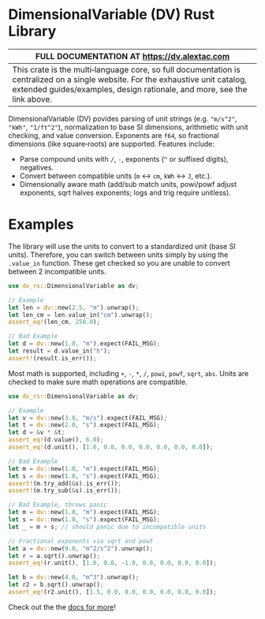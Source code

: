 # DimensionalVariable (DV) Rust Library

| **FULL DOCUMENTATION AT <https://dv.alextac.com>**|
| --- |
| This crate is the multi‑language core, so full documentation is centralized on a single website. For the exhaustive unit catalog, extended guides/examples, design rationale, and more, see the link above. |

DimensionalVariable (DV) povides parsing of unit strings (e.g. `"m/s^2"`, `"kWh"`, `"1/ft^2"`), normalization to base SI dimensions, arithmetic with unit checking, and value conversion. Exponents are `f64`, so fractional dimensions (like square‑roots) are supported. Features include:

- Parse compound units with `/`, `-`, exponents (`^` or suffixed digits), negatives.
- Convert between compatible units (`m` ↔ `cm`, `kWh` ↔ `J`, etc.).
- Dimensionally aware math (add/sub match units, powi/powf adjust exponents, sqrt halves exponents; logs and trig require unitless).

# Examples

The library will use the units to convert to a standardized unit (base SI units). Therefore, you can switch between units simply by using the `.value_in` function. These get checked so you are unable to convert between 2 incompatible units.

```rust
use dv_rs::DimensionalVariable as dv;

// Example
let len = dv::new(2.5, "m").unwrap();
let len_cm = len.value_in("cm").unwrap();
assert_eq!(len_cm, 250.0);

// Bad Example
let d = dv::new(1.0, "m").expect(FAIL_MSG);
let result = d.value_in("h");
assert!(result.is_err());
```

Most math is supported, including `+`, `-`, `*`, `/`, `powi`, `powf`, `sqrt`, `abs`. Units are checked to make sure math operations are compatible.

```rust
use dv_rs::DimensionalVariable as dv;

// Example
let v = dv::new(3.0, "m/s").expect(FAIL_MSG);
let t = dv::new(2.0, "s").expect(FAIL_MSG);
let d = &v * &t;
assert_eq!(d.value(), 6.0);
assert_eq!(d.unit(), [1.0, 0.0, 0.0, 0.0, 0.0, 0.0, 0.0]);

// Bad Example
let m = dv::new(1.0, "m").expect(FAIL_MSG);
let s = dv::new(1.0, "s").expect(FAIL_MSG);
assert!(m.try_add(&s).is_err());
assert!(m.try_sub(&s).is_err());

// Bad Example, throws panic
let m = dv::new(1.0, "m").expect(FAIL_MSG);
let s = dv::new(1.0, "s").expect(FAIL_MSG);
let _ = m + s; // should panic due to incompatible units

// Fractional exponents via sqrt and powf
let a = dv::new(9.0, "m^2/s^2").unwrap();
let r = a.sqrt().unwrap();
assert_eq!(r.unit(), [1.0, 0.0, -1.0, 0.0, 0.0, 0.0, 0.0]);

let b = dv::new(4.0, "m^3").unwrap();
let r2 = b.sqrt().unwrap();
assert_eq!(r2.unit(), [1.5, 0.0, 0.0, 0.0, 0.0, 0.0, 0.0]);
```

Check out the the [docs for more](https://dv.alextac.com)!
